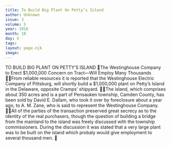 ```yaml
---
title: To Build Big Plant On Petty’s Island
author: Unknown
issue: 3
volume: 5
year: 1916
month: 18
day: V
tags:
layout: page.njk
image:
---
```

TO BUILD BIG PLANT ON PETTY’S ISLAND The Westinghouse Company to Erect $1,000,000 Concern on Tract—Will Employ Many Thousands From reliable resources it is reported that the Westinghouse Electric Company of Pittsburg, will shortly build a $1,000,000 plant on Petty’s Island in the Delaware, opposite Cramps’ shipyard. The island, which comprises about 350 acres and is a part of Pensauken township, Camden County, has been sold by David E. Dallam, who took it over by foreclosure about a year ago, to A. M. Zane, who is said to represent the Westinghouse Company. All of the parties of the transaction preserved great secrecy as to the identity of the real purchasers, though the question of building a bridge from the mainland to the island was freely discussed with the township commissioners. During the discussion it was stated that a very large plant was to be built on the island which probaly would give employment to several thousand men. 

